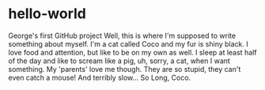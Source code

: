 # hello-world
George's first GitHub project
Well, this is where I'm supposed to write something about myself. I'm a cat called Coco and my fur is shiny black. I love food and attention, but like to be on my own as well. I sleep at least half of the day and like to scream like a pig, uh, sorry, a cat, when I want something. My 'parents' love me though. They are so stupid, they can't even catch a mouse! And terribly slow... So Long, Coco.
